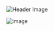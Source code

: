 ![Header Image](https://i.imgur.com/ycNW3xD.png)

![image](https://img.shields.io/badge/Blockchain.com-121D33?logo=blockchaindotcom&logoColor=fff&style=for-the-badge)
